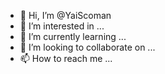 - 👋 Hi, I’m @YaiScoman
- 👀 I’m interested in ...
- 🌱 I’m currently learning ...
- 💞️ I’m looking to collaborate on ...
- 📫 How to reach me ...

<!---
YaiScoman/YaiScoman is a ✨ special ✨ repository because its `README.md` (this file) appears on your GitHub profile.
You can click the Preview link to take a look at your changes.
--->
